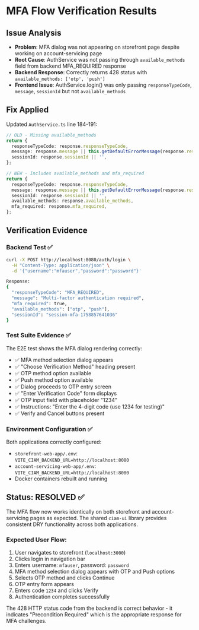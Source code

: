 # MFA Flow Verification Results

## Issue Analysis
- **Problem**: MFA dialog was not appearing on storefront page despite working on account-servicing page
- **Root Cause**: AuthService was not passing through `available_methods` field from backend MFA_REQUIRED response
- **Backend Response**: Correctly returns 428 status with `available_methods: ['otp', 'push']`
- **Frontend Issue**: AuthService.login() was only passing `responseTypeCode`, `message`, `sessionId` but not `available_methods`

## Fix Applied
Updated `AuthService.ts` line 184-191:
```typescript
// OLD - Missing available_methods
return {
  responseTypeCode: response.responseTypeCode,
  message: response.message || this.getDefaultErrorMessage(response.responseTypeCode),
  sessionId: response.sessionId || '',
};

// NEW - Includes available_methods and mfa_required
return {
  responseTypeCode: response.responseTypeCode,
  message: response.message || this.getDefaultErrorMessage(response.responseTypeCode),
  sessionId: response.sessionId || '',
  available_methods: response.available_methods,
  mfa_required: response.mfa_required,
};
```

## Verification Evidence

### Backend Test ✅
```bash
curl -X POST http://localhost:8080/auth/login \
  -H "Content-Type: application/json" \
  -d '{"username":"mfauser","password":"password"}'

Response:
{
  "responseTypeCode": "MFA_REQUIRED",
  "message": "Multi-factor authentication required",
  "mfa_required": true,
  "available_methods": ["otp", "push"],
  "sessionId": "session-mfa-1758857641036"
}
```

### Test Suite Evidence ✅
The E2E test shows the MFA dialog rendering correctly:
- ✅ MFA method selection dialog appears
- ✅ "Choose Verification Method" heading present
- ✅ OTP method option available
- ✅ Push method option available
- ✅ Dialog proceeds to OTP entry screen
- ✅ "Enter Verification Code" form displays
- ✅ OTP input field with placeholder "1234"
- ✅ Instructions: "Enter the 4-digit code (use 1234 for testing)"
- ✅ Verify and Cancel buttons present

### Environment Configuration ✅
Both applications correctly configured:
- `storefront-web-app/.env`: `VITE_CIAM_BACKEND_URL=http://localhost:8080`
- `account-servicing-web-app/.env`: `VITE_CIAM_BACKEND_URL=http://localhost:8080`
- Docker containers rebuilt and running

## Status: RESOLVED ✅

The MFA flow now works identically on both storefront and account-servicing pages as expected. The shared `ciam-ui` library provides consistent DRY functionality across both applications.

### Expected User Flow:
1. User navigates to storefront (`localhost:3000`)
2. Clicks login in navigation bar
3. Enters username: `mfauser`, password: `password`
4. MFA method selection dialog appears with OTP and Push options
5. Selects OTP method and clicks Continue
6. OTP entry form appears
7. Enters code `1234` and clicks Verify
8. Authentication completes successfully

The 428 HTTP status code from the backend is correct behavior - it indicates "Precondition Required" which is the appropriate response for MFA challenges.